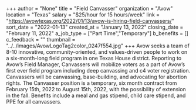 +++
author = "None"
title = "Field Canvasser"
organization = "Avow"
location = "Texas"
salary = "$25/hour for 15 hours/week"
link = "https://avowtexas.org/2022/01/13/avow-is-hiring-field-canvassers/"
sort_date = "2022-01-13"
created_at = "January 13, 2022"
closing_date = "February 11, 2022"
a_job_type = ["Part Time","Temporary"]
b_benefits = []
c_feedback = ""
thumbnail = "../../images/AvowLogoTag2color_0247f554.jpg"
+++
Avow seeks a team of 8-10 innovative, community-oriented, and values-driven people to work on a six-month-long field program in one Texas House district. Reporting to Avow’s Field Manager, Canvassers will mobilize voters as a part of Avow’s first ever field program including deep canvassing and c4 voter registration. Canvassers will be canvassing, base-building, and advocating for abortion rights. The Canvasser position is a temporary, six month contract from February 15th, 2022 to August 15th, 2022, with the possibility of extension in the fall. Benefits include a meal and gas stipend, child care stipend, and PPE for all canvassers.